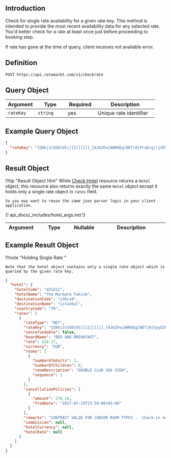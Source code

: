 ## Introduction

Check for single rate availability for a given rate key. This method is intended to provide the most recent availability data for any selected rate. You'd better check for a rate at least once just before proceeding to booking step.

If rate has gone at the time of query, client receives not available error.

## Definition

```
POST https://api.ratemarkt.com/v1/checkrate
```

## Query Object

<table>
    <colgroup>
        <col width="20%">
        <col width="20%">
        <col width="20%">
        <col width="40%">
    </colgroup>
    <thead>
        <tr>
            <th>Argument</th>
            <th>Type</th>
            <th>Required</th>
            <th width="33%">Description</th>
        </tr>
    </thead>
    <tbody>
        <tr>
            <td><code>rateKey</code></td>
            <td><code>string</code></td>
            <td>yes</td>
            <td>Unique rate identifier</td>
        </tr>
    </tbody>
</table>

## Example Query Object

```json
{
  "rateKey": "[Q9k|3|USD|US|[[2|[]]]]_[AJ62Fw|ANMdEg|NET|0|Prabrg|[jVOYrg|2|0]]"
}
```
## Result Object


!!!tip "Result Object Hint"
    While [Check Hotel][1] resource returns a `Hotel` object, this resource also returns exactly the same `Hotel` object except it holds only a single rate object in `rates` field.

    So you may want to reuse the same json parser logic in your client application.

[1]: /api_docs/check_hotel.md

<table>
    <colgroup>
        <col width="20%">
        <col width="25%">
        <col width="5%">
        <col width="50%">
    </colgroup>
    <thead>
        <tr>
            <th>Argument</th>
            <th>Type</th>
            <th>Nullable</th>
            <th width="33%">Description</th>
        </tr>
    </thead>
    <tbody>
        {! api_docs/_includes/hotel_args.md !}
    </tbody>
</table>

## Example Result Object

!!!note "Holding Single Rate "

    Note that the hotel object contains only a single rate object which is queried by the given rate key.

```json
{
  "hotel": {
    "hotelCode": "d31d12",
    "hotelName": "The Marmara Taksim",
    "destinationCode": "c36ca9",
    "destinationName": "istanbul",
    "countryCode": "TR",
    "rates": [
      {
        "rateType": "NET",
        "rateKey": "[Q9k|3|USD|US|[[2|[]]]]_[AJ62Fw|ANMdEg|NET|0|5pyO3Q|[VaYabg|2|0]]",
        "nonrefundable": false,
        "boardName": "BED AND BREAKFAST",
        "rate": 928.17,
        "currency": "EUR",
        "rooms": [
          {
            "numberOfAdults": 2,
            "numberOfChildren": 0,
            "roomDescription": "DOUBLE CLUB SEA VIEW",
            "sequence": 1
          }
        ],
        "cancellationPolicies": [
          {
            "amount": 276.24,
            "fromDate": "2017-07-19T23:59:00+03:00"
          }
        ],
        "remarks": "CONTRACT VALID FOR JUNIOR ROOM TYPES .  Check-in hour 15:00 - .",
        "commission": null,
        "hotelCurrency": null,
        "hotelRate": null
      }
    ]
  }
}
```